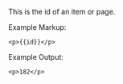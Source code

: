 This is the id of an item or page.

Example Markup:
```
<p>{{id}}</p>
```

Example Output:  
```
<p>182</p>
```
